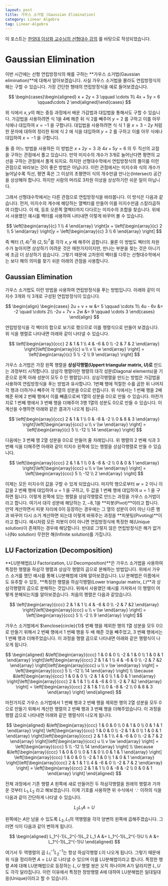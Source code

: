 ```yaml
---
layout: post
title: 가우스 소거법 (Gaussian Elimination)
category: Linear Algebra
tag: Linear-Algebra
---
```




이 포스트는 [한양대 이상화 교수님의 선형대수 강의](https://www.youtube.com/playlist?list=PLSN_PltQeOyjDGSghAf92VhdMBeaLZWR3) 를 바탕으로 작성되었습니다.

# Gaussian Elimination

이번 시간에는 선형 연립방정식의 해를 구하는 **가우스 소거법(Gaussian elimination)**에 대해서 알아보겠습니다. 사실 가우스 소거법을 몰라도 연립방정식의 해는 구할 수 있습니다. 가장 간단한 형태의 연립방정식을 예로 들어보겠습니다.



$$
\begin{cases}\begin{aligned}
x + 2y = 3 \qquad \cdots 1\\
4x + 5y = 6 \qquad\cdots 2
\end{aligned}\end{cases}
$$



위 식에서 $x, y$의 해는 중등 과정에서 배운 가감법과 대입법을 통해서도 구할 수 있습니다. 가감법을 사용하려면 식 $1$을 $4$배 해준 뒤 식 $2$를 빼주어 $y=2$ 를 구하고 이를 아무 식에나 대입하여 $x=-1$ 을 구합니다. 대입법을 사용하려면 식 식 $1$ 을 $x = 3-2y$ 처럼 한 문자에 대하여 정리한 뒤에 식 $2$ 에 식을 대입하여 $y=2$ 를 구하고 이를 아무 식에나 대입하여 $x=-1$ 을 구합니다.

둘 중 어느 방법을 사용하든 이 방법은 $x + 2y = 3$ 과 $4x + 5y = 6$ 의 두 직선의 교점을 구하는 관점에서 풀고 있습니다. 만약 미지수의 개수가 3개로 늘어난다면 평면의 교선을 구하는 관점에서 풀게 되지요. 하지만 선형대수학에서 연립방정식의 풀이를 이런 관점으로 바라보는 것이 좋은 방법은 아닙니다. 이런 관점에서는 미지수와 식의 개수가 늘어날수록 직선, 평면 혹은 그 이상의 초평면이 식의 개수만큼 만나는(Intersect) 공간을 상상해야 합니다. 하지만 사람의 머리로 3차원 이상을 상상하기란 쉬운 일이 아닙니다.

그래서 선형대수학에서는 다른 관점으로 연립방정식을 바라봅니다. 이 방식은 다음과 같습니다. 먼저, 미지수의 계수에 해당하는 열벡터를 만들어 이를 미지수만큼 스칼라곱하여 더합니다. 이 때, 등호 오른쪽 열벡터까지 다다르는 미지수의 조합을 찾습니다. 위에서 사용했던 예시를 벡터를 사용하여 나타내면 이렇게 바꾸어 볼 수 있습니다.



$$
\left[\begin{array}{c} 1 \\ 4 \end{array} \right]x + \left[\begin{array}{c} 2 \\ 5 \end{array} \right]y = \left[\begin{array}{c} 3 \\ 6 \end{array} \right]
$$



즉 벡터 $(1,4)^T$와 $(2,5)^T$를 각각 $x,y$ 배 해주어 곱합니다. 물론 이 방법도 벡터의 차원수가 높아지면 상상하기 어려운 것은 매한가지이지만, 만나는 부분을 찾는 것은 아니기에 조금 더 상상하기 쉽습니다. 그렇기 때문에 고차원의 벡터를 다루는 선형대수학에서는 보다 해의 의미를 찾기 쉬운 아래의 관점을 사용합니다.



## Gaussian Elimination

가우스 소거법도 이런 방법을 사용하여 연립방정식을 푸는 방법입니다. 아래와 같이 미지수 3개와 식 3개로 구성된 연립방정식이 있습니다.

 

$$
\begin{align}
\begin{cases} 2u + v + w &= 5 \qquad \cdots 1\\ 4u - 6v &= -2 \quad \cdots 2\\ -2u + 7v + 2w &= 9 \qquad \cdots 3 \end{cases}
\end{align}
$$



연립방정식을 각 벡터의 합으로 보기로 했으므로 이를 행렬식으로 만들어 보겠습니다. 위 식을 행렬로 나타내면 아래와 같이 나타낼 수 있습니다.




$$
\left[\begin{array}{ccc} 2 & 1 & 1 \\ 4 & -6 & 0 \\ -2 & 7 & 2 \end{array} \right]\left[\begin{array}{c} u \\ v \\ w \end{array} \right] = \left[\begin{array}{c} 5 \\ -2 \\ 9 \end{array} \right]
$$



가우스 소거법은 가장 왼쪽 행렬을 **상삼각행렬(Uppert triangular matrix, $U$)로** 만드는 과정부터 시작합니다. 상삼각 행렬이란 행렬의 대각 성분(Diagonal elements)을 기준으로 왼쪽 아래 성분이 모두 $0$ 인 행렬입니다. 상삼각행렬을 만드는 방법은 가감법을 사용하여 연립방정식을 푸는 방법과 유사합니다. $1$번째 행에 적절한 수를 곱한 뒤 나머지 각 행과 더하거나 빼주어 각 1열의 성분을 0으로 만듭니다. 위 식에서는 $1$ 번째 행을 2배 해준 뒤에 $2$ 번째 행에서 이를 빼줌으로써 1열의 성분을 0으로 만들 수 있습니다. 마찬가지로 $1$ 번째 행에서 $3$ 번째 행을 더해주어 3행 1열의 성분도 0으로 만들 수 있습니다. 이 계산을 수행하면 아래와 같은 결과가 나오게 됩니다.



$$
\left[\begin{array}{ccc} 2 & 1 & 1 \\ 0 & -8 & -2 \\ 0 & 8 & 3 \end{array} \right]\left[\begin{array}{ccc} u \\ v \\w \end{array} \right] = \left[\begin{array}{c} 5 \\ -12 \\ 14 \end{array} \right]
$$



다음에는 $3$ 번째 행 2열 성분을 0으로 만들어 줄 차례입니다. 위 행렬의 $2$ 번째 식과 $3$ 번째 식을 더해주면 아래와 같이 미지수 왼쪽에 있는 행렬을 상삼각행렬로 만들 수 있습니다.



$$
\left[\begin{array}{ccc} 2 & 1 & 1 \\ 0 & -8 & -2 \\ 0 & 0 & 1 \end{array} \right]\left[\begin{array}{ccc} u \\ v \\w \end{array} \right] = \left[\begin{array}{ccc} 5 \\ -12 \\ 2 \end{array} \right]
$$



이제는 모든 미지수의 값을 구할 수 있게 되었습니다. 마지막 행으로부터 $w = 2$ 이니 이 값을 $2$ 번째 행에 대입하여 $u=1$ 을 구하고, 두 값을 $1$ 번째 행에 대입하여 $u=1$ 을 구하면 됩니다. 이렇게 왼쪽에 있는 행렬을 상삼각행렬로 만드는 과정을 가우스 소거법이라고 합니다. 여기서 대각 성분에 해당하는 $2, -8, 1$을 **피봇(Pivot)**이라고 합니다. 만약 계산하면서 피봇 자리에 $0$이 등장하는 경우에는 그 열의 성분이 $0$이 아닌 다른 행과 바꾸어 다시 소거 계산하면 되는데 이렇게 바꿔주는 과정을 **피봇팅(Pivoting)**이라고 합니다. 예시처럼 모든 피봇이 $0$이 아니면 연립방정식에 특정한 해(Unique solution)이 존재하는 경우에 해당합니다. 반대로 그렇지 않은 연립방정식은 해가 없거나(No solution) 무한한 해(Infinite solution)를 가집니다.

## LU Factorization (Decomposition)

**LU분해법(LU Factorization, LU Decomposition)**은 가우스 소거법을 사용하여 특정한 행렬을 하삼각 행렬과 상삼각 행렬의 곱으로 분해하는 방법입니다. 위에서 가우스 소거를 했던 예시를 통해 LU분해법에 대해 알아보겠습니다. LU 분해법은 이름에서도 유추할 수 있듯, **특정한 행렬을 하삼각행렬(Lower triangular matrix, $L$)**과 상삼각행렬의 곱으로 분해하는 것입니다. 위에서 사용했던 예시를 가져와서 이 행렬이 어떻게 분해되는지를 알아보겠습니다. 처음의 행렬은 다음과 같았습니다.


$$
\left[\begin{array}{ccc} 2 & 1 & 1 \\ 4 & -6 & 0 \\ -2 & 7 &2 \end{array} \right]\left[\begin{array}{ccc} u \\ v \\w \end{array} \right] = \left[\begin{array}{ccc} 5 \\ -2 \\ 9 \end{array} \right]
$$


가우스 소거법에서 $\enclose{circle}{1}$ 번째 행을 제외한 행의 1열 성분을 모두 0으로 만들기 위해서 $2$ 번째 행에서 $1$ 번째 행을 두 배 해준 것을 빼주었고, $3$ 번째 행에서는 $1$ 번째 행과 더해주었습니다. 이 과정을 행렬 곱으로 나타내면 아래와 같은 행렬식이 나오게 됩니다.


$$
\begin{aligned}
&\left[\begin{array}{ccc} 1 & 0 & 0 \\ -2 & 1 & 0 \\ 1 & 0 & 1 \end{array} \right]\left[\begin{array}{ccc} 2 & 1 & 1 \\ 4 & -6 & 0 \\ -2 & 7 &2 \end{array} \right]\left[\begin{array}{ccc} u \\ v \\w \end{array} \right] = \left[\begin{array}{ccc} 5 \\ -12 \\ 14 \end{array} \right] \\
\because &\left[\begin{array}{ccc} 1 & 0 & 0 \\ -2 & 1 & 0 \\ 1 & 0 & 1 \end{array} \right]\left[\begin{array}{ccc} 2 & 1 & 1 \\ 4 & -6 & 0 \\ -2 & 7 &2 \end{array} \right] = \left[\begin{array}{ccc} 2 & 1 & 1 \\ 0 & -8 & -2 \\ 0 & 8 & 3 \end{array} \right]
\end{aligned}
$$


마찬가지로 가우스 소거법에서 $1$ 번째 행과  $2$ 번째 행을 제외한 행의 2열 성분을 모두 0으로 만들기 위해서 계산한 행렬의 $2$ 번째 행과 $3$ 번째 행을 더해주었습니다. 이 과정을 행렬 곱으로 나타내면 아래와 같은 행렬식이 나오게 됩니다.


$$
\begin{aligned}
&\left[\begin{array}{ccc} 1 & 0 & 0 \\ 0 & 1 & 0 \\ 0 & 1 & 1 \end{array} \right]
\left[\begin{array}{ccc} 1 & 0 & 0 \\ -2 & 1 & 0 \\ 1 & 0 & 1 \end{array} \right]\left[\begin{array}{ccc} 2 & 1 & 1 \\ 4 & -6 & 0 \\ -2 & 7 & 2 \end{array} \right]\left[\begin{array}{ccc} u \\ v \\w \end{array} \right] = \left[\begin{array}{ccc} 5 \\ -12 \\ 14 \end{array} \right]
\\
\because &\left[\begin{array}{ccc} 1 & 0 & 0 \\ 0 & 1 & 0 \\ 0 & 1 & 1 \end{array} \right]
\left[\begin{array}{ccc} 1 & 0 & 0 \\ -2 & 1 & 0 \\ 1 & 0 & 1 \end{array} \right]\left[\begin{array}{ccc} 2 & 1 & 1 \\ 4 & -6 & 0 \\ -2 & 7 & 2 \end{array} \right] = \left[\begin{array}{ccc} 2 & 1 & 1 \\ 0 & -8 & -2 \\ 0 & 0 & 1 \end{array} \right]
\end{aligned}
$$


전체 과정에서 기존 행렬 $A$ 왼쪽에 새로 만들어진 두 하삼각행렬을 원래의 행렬과 가까운 것부터 $L_1, L_2$ 라고 해보겠습니다. 이제 기호를 사용하면 위 수식에서 $\because$ 이하의 식을 다음과 같이 간단하게 나타낼 수 있습니다.


$$
L_2 L_1 A = U
$$


왼쪽에는 $A$만 남을 수 있도록 $L_2, L_1$의 역행렬을 각각 양변의 왼쪽에 곱해주겠습니다. 그러면 식이 다음과 같이 변하게 됩니다.


$$
\begin{aligned}
L_1^{-1}L_2^{-1}L_2 L_1 A &= L_1^{-1}L_2^{-1}U \\
A &= L_1^{-1}L_2^{-1}U
\end{aligned}
$$


여기서 두 역행렬의 곱 $L_1^{-1}L_2^{-1}$는 항상 하삼각행렬 $L$이 나오게 됩니다. 그렇기 때문에 위 식을 정리하면 $A = LU$ 로 나타낼 수 있으며 이를 LU분해법이라고 합니다. 특정한 행렬 $A$에 대해 LU분해법으로 등장하는 $L, U$ 행렬 쌍은 오직 하나이며 $A$가 달라지면 $L,U$도 각각 달라집니다. 이런 이유에서 특정한 정방행렬 $A$에 대하여 LU분해법은 일대일대응(Unique)이라고 할 수 있습니다.